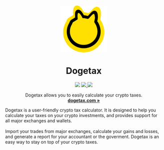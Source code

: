<p align="center">
  <a href="#"></a>
  <p align="center">
   <img width="150" height="150" src="https://raw.githubusercontent.com/dogetax/.github/main/profile/dogetax_logo.png" alt="Dogetax logo">
  </p>
  <h1 align="center">
    <b>Dogetax</b>
  </h1>
<p align="center">
  <img src="https://img.shields.io/discord/1004054935471665264?label=Discord&color=5865F2&logo=discord" />
  <a href="https://twitter.com/dogetaxapp">
    <img src="https://img.shields.io/badge/Twitter-00acee?logo=twitter&logoColor=white" />
  </a>
  <img src="https://img.shields.io/static/v1?label=Stage&message=Alpha&color=2BB4AB" />
</p>
  <p align="center">
    Dogetax allows you to easily calculate your crypto taxes.
    <br />
    <a href="https://dogetax.com"><strong>dogetax.com »</strong></a>
  </p>
</p>
Dogetax is a user-friendly crypto tax calculator. It is designed to help you calculate your taxes on your crypto investments, and provides support for all major exchanges and wallets.
<br/>
<br/>
Import your trades from major exchanges, calculate your gains and losses, and generate a report for your accountant or the goverment. Dogetax is an easy way to stay on top of your crypto taxes.

